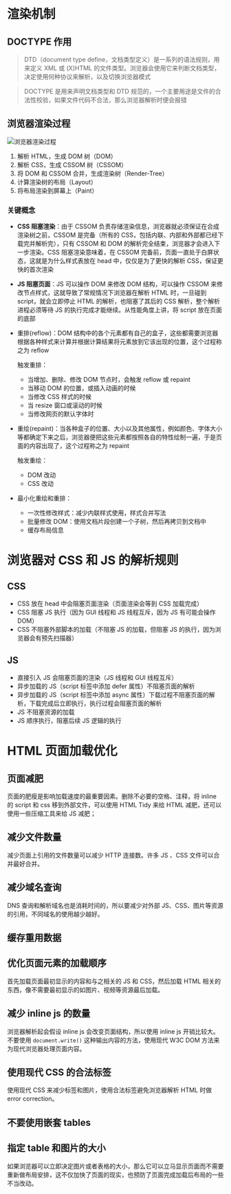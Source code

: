 # 渲染机制

## DOCTYPE 作用

>   DTD（document type define，文档类型定义）是一系列的语法规则，用来定义 XML 或 (X)HTML 的文件类型。浏览器会使用它来判断文档类型，决定使用何种协议来解析，以及切换浏览器模式

>   DOCTYPE 是用来声明文档类型和 DTD 规范的，一个主要用途是文件的合法性校验，如果文件代码不合法，那么浏览器解析时便会报错



## 浏览器渲染过程

![浏览器渲染过程](https://user-gold-cdn.xitu.io/2020/1/3/16f6930bcc5b9338?imageslim)

1.  解析 HTML，生成 DOM 树（DOM）
2.  解析 CSS，生成 CSSOM 树（CSSOM）
3.  将 DOM 和 CSSOM 合并，生成渲染树（Render-Tree）
4.  计算渲染树的布局（Layout）
5.  将布局渲染到屏幕上（Paint）

### 关键概念

*   **CSS 阻塞渲染**：由于 CSSOM 负责存储渲染信息，浏览器就必须保证在合成渲染树之前，CSSOM 是完备（所有的 CSS，包括内联、内部和外部都已经下载完并解析完），只有 CSSOM 和 DOM 的解析完全结束，浏览器才会进入下一步渲染。CSS 阻塞渲染意味着，在 CSSOM 完备前，页面一直处于白屏状态，这就是为什么样式表放在 head 中，仅仅是为了更快的解析 CSS，保证更快的首次渲染

*   **JS 阻塞页面**：JS 可以操作 DOM 来修改 DOM 结构，可以操作 CSSOM 来修改节点样式，这就导致了常规情况下浏览器在解析 HTML 时，一旦碰到 script，就会立即停止 HTML 的解析，也阻塞了其后的 CSS 解析，整个解析进程必须等待 JS 的执行完成才能继续。从性能角度上讲，将 script 放在页面的底部

*   重排(reflow)：DOM 结构中的各个元素都有自己的盒子，这些都需要浏览器根据各种样式来计算并根据计算结果将元素放到它该出现的位置，这个过程称之为 reflow

    触发重排：

    *   当增加、删除、修改 DOM 节点时，会触发 reflow 或 repaint
    *   当移动 DOM 的位置，或插入动画的时候
    *   当修改 CSS 样式的时候
    *   当 resize 窗口或滚动的时候
    *   当修改网页的默认字体时

*   重绘(repaint)：当各种盒子的位置、大小以及其他属性，例如颜色、字体大小等都确定下来之后，浏览器便把这些元素都按照各自的特性绘制一遍，于是页面的内容出现了，这个过程称之为 repaint

    触发重绘：

    *   DOM 改动
    *   CSS 改动

*   最小化重绘和重排：

    *   一次性修改样式：减少内联样式使用，样式合并写法
    *   批量修改 DOM：使用文档片段创建一个子树，然后再拷贝到文档中
    *   缓存布局信息



# 浏览器对 CSS 和 JS 的解析规则

## CSS

*   CSS 放在 head 中会阻塞页面渲染（页面渲染会等到 CSS 加载完成）
*   CSS 阻塞 JS 执行（因为 GUI 线程和 JS 线程互斥，因为 JS 有可能会操作 DOM）
*   CSS 不阻塞外部脚本的加载（不阻塞 JS 的加载，但阻塞 JS 的执行，因为浏览器会有预先扫描器）

## JS

*   直接引入 JS 会阻塞页面的渲染（JS 线程和 GUI 线程互斥）
*   异步加载的 JS（script 标签中添加 defer 属性）不阻塞页面的解析
*   异步加载的 JS（script 标签中添加 async 属性）下载过程不阻塞页面的解析，下载完成后立即执行，执行过程会阻塞页面的解析
*   JS 不阻塞资源的加载
*   JS 顺序执行，阻塞后续 JS 逻辑的执行



# HTML 页面加载优化

## 页面减肥

页面的肥瘦是影响加载速度的最重要因素。删除不必要的空格、注释，将 inline 的 script 和 css 移到外部文件，可以使用 HTML Tidy 来给 HTML 减肥，还可以使用一些压缩工具来给 JS 减肥；

## 减少文件数量

减少页面上引用的文件数量可以减少 HTTP 连接数。许多 JS 、CSS 文件可以合并最好合并。

## 减少域名查询

DNS 查询和解析域名也是消耗时间的，所以要减少对外部 JS、CSS、图片等资源的引用，不同域名的使用越少越好。

## 缓存重用数据

## 优化页面元素的加载顺序

首先加载页面最初显示的内容和与之相关的 JS 和 CSS，然后加载 HTML 相关的东西，像不需要最初显示的如图片、视频等资源最后加载。

## 减少 inline js 的数量

浏览器解析起会假设 inline js 会改变页面结构，所以使用 inline js 开销比较大。不要使用 `document.write()` 这种输出内容的方法，使用现代 W3C DOM 方法来为现代浏览器处理页面内容。

## 使用现代 CSS 的合法标签

使用现代 CSS 来减少标签和图片，使用合法标签避免浏览器解析 HTML 时做 error correction。

## 不要使用嵌套 tables

## 指定 table 和图片的大小

如果浏览器可以立即决定图片或者表格的大小，那么它可以立马显示页面而不需要重新做布局安排，这不仅加快了页面的现实，也预防了页面完成加载后布局的一些不当改动。

